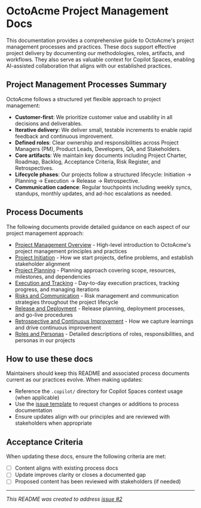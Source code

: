 # OctoAcme Project Management Docs

This documentation provides a comprehensive guide to OctoAcme's project management processes and practices. These docs support effective project delivery by documenting our methodologies, roles, artifacts, and workflows. They also serve as valuable context for Copilot Spaces, enabling AI-assisted collaboration that aligns with our established practices.

## Project Management Processes Summary

OctoAcme follows a structured yet flexible approach to project management:

- **Customer-first**: We prioritize customer value and usability in all decisions and deliverables.
- **Iterative delivery**: We deliver small, testable increments to enable rapid feedback and continuous improvement.
- **Defined roles**: Clear ownership and responsibilities across Project Managers (PM), Product Leads, Developers, QA, and Stakeholders.
- **Core artifacts**: We maintain key documents including Project Charter, Roadmap, Backlog, Acceptance Criteria, Risk Register, and Retrospectives.
- **Lifecycle phases**: Our projects follow a structured lifecycle: Initiation → Planning → Execution → Release → Retrospective.
- **Communication cadence**: Regular touchpoints including weekly syncs, standups, monthly updates, and ad-hoc escalations as needed.

## Process Documents

The following documents provide detailed guidance on each aspect of our project management approach:

- [Project Management Overview](octoacme-project-management-overview.md) - High-level introduction to OctoAcme's project management principles and practices
- [Project Initiation](octoacme-project-initiation.md) - How we start projects, define problems, and establish stakeholder alignment
- [Project Planning](octoacme-project-planning.md) - Planning approach covering scope, resources, milestones, and dependencies
- [Execution and Tracking](octoacme-execution-and-tracking.md) - Day-to-day execution practices, tracking progress, and managing iterations
- [Risks and Communication](octoacme-risks-and-communication.md) - Risk management and communication strategies throughout the project lifecycle
- [Release and Deployment](octoacme-release-and-deployment.md) - Release planning, deployment processes, and go-live procedures
- [Retrospective and Continuous Improvement](octoacme-retrospective-and-continuous-improvement.md) - How we capture learnings and drive continuous improvement
- [Roles and Personas](octoacme-roles-and-personas.md) - Detailed descriptions of roles, responsibilities, and personas in our projects

## How to use these docs

Maintainers should keep this README and associated process documents current as our practices evolve. When making updates:

- Reference the `.copilot/` directory for Copilot Spaces context usage (when applicable)
- Use the [issue template](../.github/ISSUE_TEMPLATE/add-update-content-to-process-docs.yml) to request changes or additions to process documentation
- Ensure updates align with our principles and are reviewed with stakeholders when appropriate

## Acceptance Criteria

When updating these docs, ensure the following criteria are met:

- [ ] Content aligns with existing process docs
- [ ] Update improves clarity or closes a documented gap
- [ ] Proposed content has been reviewed with stakeholders (if needed)

---

*This README was created to address [issue #2](https://github.com/MichelLaplane/skills-scale-institutional-knowledge-using-copilot-spaces/issues/2)*

